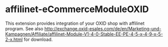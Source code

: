 # affilinet-eCommerceModuleOXID
This extension provides integration of your OXID shop with affilinet program.
See also http://exchange.oxid-esales.com/de/en/Marketing-und-Kampagnen/Affiliate/affilinet-Module-V1-4-0-Stable-EE-PE-4-5-x-4-9-x-5-2-x.html for download.
